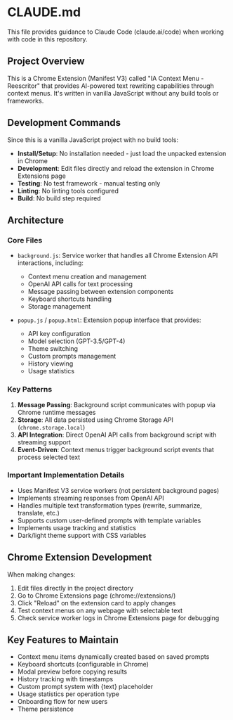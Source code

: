 # CLAUDE.md

This file provides guidance to Claude Code (claude.ai/code) when working with code in this repository.

## Project Overview

This is a Chrome Extension (Manifest V3) called "IA Context Menu - Reescritor" that provides AI-powered text rewriting capabilities through context menus. It's written in vanilla JavaScript without any build tools or frameworks.

## Development Commands

Since this is a vanilla JavaScript project with no build tools:

- **Install/Setup**: No installation needed - just load the unpacked extension in Chrome
- **Development**: Edit files directly and reload the extension in Chrome Extensions page
- **Testing**: No test framework - manual testing only
- **Linting**: No linting tools configured
- **Build**: No build step required

## Architecture

### Core Files
- `background.js`: Service worker that handles all Chrome Extension API interactions, including:
  - Context menu creation and management
  - OpenAI API calls for text processing
  - Message passing between extension components
  - Keyboard shortcuts handling
  - Storage management

- `popup.js` / `popup.html`: Extension popup interface that provides:
  - API key configuration
  - Model selection (GPT-3.5/GPT-4)
  - Theme switching
  - Custom prompts management
  - History viewing
  - Usage statistics

### Key Patterns
1. **Message Passing**: Background script communicates with popup via Chrome runtime messages
2. **Storage**: All data persisted using Chrome Storage API (`chrome.storage.local`)
3. **API Integration**: Direct OpenAI API calls from background script with streaming support
4. **Event-Driven**: Context menus trigger background script events that process selected text

### Important Implementation Details
- Uses Manifest V3 service workers (not persistent background pages)
- Implements streaming responses from OpenAI API
- Handles multiple text transformation types (rewrite, summarize, translate, etc.)
- Supports custom user-defined prompts with template variables
- Implements usage tracking and statistics
- Dark/light theme support with CSS variables

## Chrome Extension Development

When making changes:
1. Edit files directly in the project directory
2. Go to Chrome Extensions page (chrome://extensions/)
3. Click "Reload" on the extension card to apply changes
4. Test context menus on any webpage with selectable text
5. Check service worker logs in Chrome Extensions page for debugging

## Key Features to Maintain

- Context menu items dynamically created based on saved prompts
- Keyboard shortcuts (configurable in Chrome)
- Modal preview before copying results
- History tracking with timestamps
- Custom prompt system with {text} placeholder
- Usage statistics per operation type
- Onboarding flow for new users
- Theme persistence